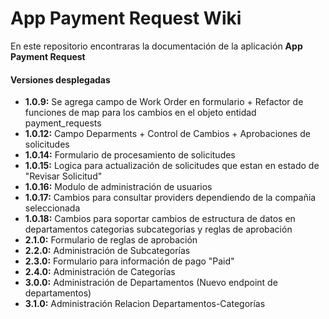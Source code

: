 # App Payment Request Wiki

En este repositorio encontraras la documentación de la aplicación **App Payment Request**

#### Versiones desplegadas
* **1.0.9:** Se agrega campo de Work Order en formulario + Refactor de funciones de map para los cambios en el objeto entidad payment_requests
* **1.0.12:** Campo Deparments + Control de Cambios + Aprobaciones de solicitudes
* **1.0.14:** Formulario de procesamiento de solicitudes
* **1.0.15:** Logica para actualización de solicitudes que estan en estado de "Revisar Solicitud"
* **1.0.16:** Modulo de administración de usuarios
* **1.0.17:** Cambios para consultar providers dependiendo de la compañia seleccionada
* **1.0.18:** Cambios para soportar cambios de estructura de datos en departamentos categorias subcategorias y reglas de aprobación
* **2.1.0:** Formulario de reglas de aprobación
* **2.2.0:** Administración de Subcategorías
* **2.3.0:** Formulario para información de pago "Paid"
* **2.4.0:** Administración de Categorías
* **3.0.0:** Administración de Departamentos (Nuevo endpoint de departamentos)
* **3.1.0:** Administración Relacion Departamentos-Categorías 
